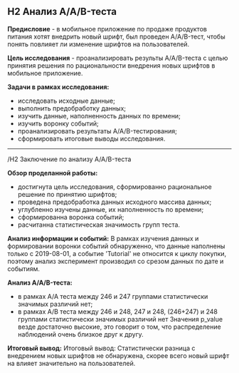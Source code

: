 H2 Анализ A/A/B-теста
---
**Предисловие** - в мобильное приложение по продаже продуктов питания хотят внедрить новый шрифт, был проведен A/A/B-тест, чтобы понять повлияет ли изменение шрифтов на пользователей.

**Цель исследования** - проанализировать результы A/A/B-теста с целью принятия решения по рациональности внедрения новых шрифтов в мобильное приложение.

**Задачи в рамках исследования:**
- исследовать исходные данные;
- выполнить предобработку данных;
- изучить данные, наполненность данных по времени;
- изучить воронку событий;
- проанализировать результаты A/A/B-тестирования;
- сформировать итоговые выводы исследования.
---
/H2 Заключение по анализу A/A/B-теста

**Обзор проделанной работы:**
- достигнута цель исследования, сформированно рациональное решение по принятию шрифтов;
- проведена предобработка данных исходного массива данных;
- углубленно изучены данные, их наполненность по времени;
- сформированна воронка событий;
- расчитанна статистическая значимость групп теста.

**Анализ информации и событий:**
В рамках изучения данных и формировании воронки событий обнаруженно, что данные наполнены только с 2019-08-01, а событие 'Tutorial' не относится к циклу покупки, поэтому анализ эксперимент производил со срезом данных по дате и событиям.

**Анализ A/A/B-теста:**
- в рамках A/A теста между 246 и 247 группами статистически значимых различий нет;
- в рамках A/B теста между 246 и 248, 247 и 248, (246+247) и 248 группами статистически значимых различий нет Значения p_value везде достаточно высокие, это говорит о том, что распределение наблюдений очень близкое друг к другу.

**Итоговый вывод:**
Итоговый вывод:
Статистически разница с внедрением новых шрифтов не обнаружена, скорее всего новый шрифт на влияет значительно на пользователей.
